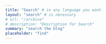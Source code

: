 ```yaml
---
title: "Search" # in any language you want
layout: "search" # is necessary
# url: "/archive"
# description: "Description for Search"
summary: "search the blog"
placeholder: "find"
---
```

